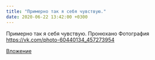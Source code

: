 ```yaml
---
title: "Примерно так я себя чувствую."
date: 2020-06-22 13:42:00 +0300
---
```


Примерно так я себя чувствую.
Пронюхано
Фотография
https://vk.com/photo-60440134_457273954

[Вложение](https://vk.com/photo-60440134_457273954)
